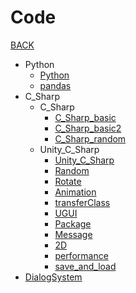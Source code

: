# Code

[BACK](https://8ku.github.io/note_other)

- Python
  - [Python](https://8ku.github.io/note_other/Code/Python/Python)
  - [pandas](https://8ku.github.io/note_other/Code/Python/pandas)
- C_Sharp
  - C_Sharp
    - [C_Sharp_basic](https://8ku.github.io/note_other/Code/C_Sharp/C_Sharp/C_Sharp_basic)
    - [C_Sharp_basic2](https://8ku.github.io/note_other/Code/C_Sharp/C_Sharp/C_Sharp_basic2)
    - [C_Sharp_random](https://8ku.github.io/note_other/Code/C_Sharp/C_Sharp/C_Sharp_random)
  - Unity_C_Sharp
    - [Unity_C_Sharp](https://8ku.github.io/note_other/Code/C_Sharp/Unity_C_Sharp/Unity_C_Sharp)
    - [Random](https://8ku.github.io/note_other/Code/C_Sharp/Unity_C_Sharp/random)
    - [Rotate](https://8ku.github.io/note_other/Code/C_Sharp/Unity_C_Sharp/rotate)
    - [Animation](https://8ku.github.io/note_other/Code/C_Sharp/Unity_C_Sharp/animation)
    - [transferClass](https://8ku.github.io/note_other/Code/C_Sharp/Unity_C_Sharp/transferClass)
    - [UGUI](https://8ku.github.io/note_other/Code/C_Sharp/Unity_C_Sharp/UGUI)
    - [Package](https://8ku.github.io/note_other/Code/C_Sharp/Unity_C_Sharp/package)
    - [Message](https://8ku.github.io/note_other/Code/C_Sharp/Unity_C_Sharp/message)
    - [2D](https://8ku.github.io/note_other/Code/C_Sharp/Unity_C_Sharp/2D)
    - [performance](https://8ku.github.io/note_other/Code/C_Sharp/Unity_C_Sharp/performance)
    - [save_and_load](https://8ku.github.io/note_other/Code/C_Sharp/Unity_C_Sharp/saveAndLoad)
- [DialogSystem](https://8ku.github.io/note_other/Code/C_Sharp/Unity_C_Sharp/DialogSystem)
    
    

